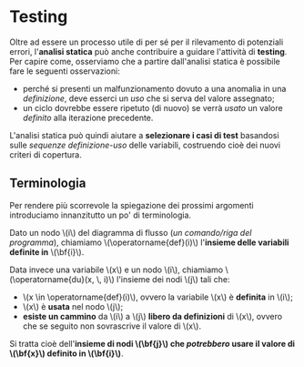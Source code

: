 # Testing

Oltre ad essere un processo utile di per sé per il rilevamento di potenziali errori, l'__analisi statica__ può anche contribuire a guidare l'attività di __testing__. \
Per capire come, osserviamo che a partire dall'analisi statica è possibile fare le seguenti osservazioni:

- perché si presenti un malfunzionamento dovuto a una anomalia in una _definizione_, deve esserci un _uso_ che si serva del valore assegnato;
- un ciclo dovrebbe essere ripetuto (di nuovo) se verrà _usato_ un valore _definito_ alla iterazione precedente.

L'analisi statica può quindi aiutare a __selezionare i casi di test__ basandosi sulle _sequenze definizione-uso_ delle variabili, costruendo cioè dei nuovi criteri di copertura.

## Terminologia

Per rendere più scorrevole la spiegazione dei prossimi argomenti introduciamo innanzitutto un po' di terminologia.

Dato un nodo \\(i\\) del diagramma di flusso (_un comando/riga del programma_), chiamiamo \\(\operatorname{def}(i)\\) l'__insieme delle variabili definite in__ \\(\bf{i}\\).

Data invece una variabile \\(x\\) e un nodo \\(i\\), chiamiamo \\(\operatorname{du}(x, \\, i)\\) l'insieme dei nodi \\(j\\) tali che:

- \\(x \in \operatorname{def}(i)\\), ovvero la variabile \\(x\\) è __definita__ in \\(i\\);
- \\(x\\) è __usata__ nel nodo \\(j\\);
- __esiste un cammino__ da \\(i\\) a \\(j\\) __libero da definizioni__ di \\(x\\), ovvero che se seguito non sovrascrive il valore di \\(x\\).

Si tratta cioè dell'__insieme di nodi \\(\bf{j}\\) che _potrebbero_ usare il valore di \\(\bf{x}\\) definito in \\(\bf{i}\\)__.
